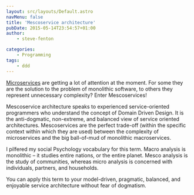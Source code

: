 ```yaml
---
layout: src/layouts/Default.astro
navMenu: false
title: 'Mescoservice architecture'
pubDate: 2015-05-14T23:54:57+01:00
author:
    - steve-fenton

categories:
    - Programming
tags:
    - ddd
---
```


[Microservices](http://martinfowler.com/articles/microservices.html) are getting a lot of attention at the moment. For some they are the solution to the problem of monolithic software, to others they represent unnecessary complexity? Enter Mescoservices!

Mescoservice architecture speaks to experienced service-oriented programmers who understand the concept of Domain Driven Design. It is the anti-dogmatic, non-extreme, and balanced view of service oriented architectures. Mescoservices are the perfect trade-off (within the specific context within which they are used) between the complexity of microservices and the big ball-of-mud of monolithic macroservices.

I pilfered my social Psychology vocabulary for this term. Macro analysis is monolithic – it studies entire nations, or the entire planet. Mesco analysis is the study of communities, whereas micro analysis is concerned with individuals, partners, and households.

You can apply this term to your model-driven, pragmatic, balanced, and enjoyable service architecture without fear of dogmatism.